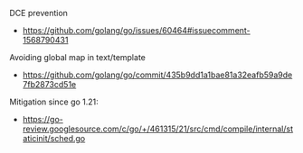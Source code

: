 DCE prevention
- https://github.com/golang/go/issues/60464#issuecomment-1568790431

Avoiding global map in text/template
- https://github.com/golang/go/commit/435b9dd1a1bae81a32eafb59a9de7fb2873cd51e

Mitigation since go 1.21:
- https://go-review.googlesource.com/c/go/+/461315/21/src/cmd/compile/internal/staticinit/sched.go
